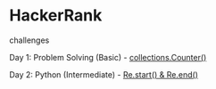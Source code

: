 # HackerRank

challenges

Day 1:
Problem Solving (Basic) - [collections.Counter()](https://www.hackerrank.com/challenges/collections-counter/)

Day 2:
Python (Intermediate) - [Re.start() & Re.end()](https://www.hackerrank.com/challenges/re-start-re-end)
